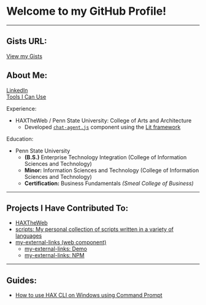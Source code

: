 # Welcome to my GitHub Profile!

---

## Gists URL:
[View my Gists](https://gist.github.com/zdodson21)

## About Me:
[LinkedIn](https://www.linkedin.com/in/zach-dodson-psu/)  
[Tools I Can Use](https://gist.github.com/zdodson21/1b87a7149772c7e87d59cc22bc127649)

Experience:
* HAXTheWeb / Penn State University: College of Arts and Architecture
  * Developed [`chat-agent.js`](https://github.com/haxtheweb/webcomponents/tree/master/elements/chat-agent) component using the [Lit framework](https://lit.dev/)

Education:
* Penn State University
  * **(B.S.)** Enterprise Technology Integration (College of Information Sciences and Technology)
  * **Minor:** Information Sciences and Technology (College of Information Sciences and Technology)
  * **Certification:** Business Fundamentals *(Smeal College of Business)* 

---

## Projects I Have Contributed To:

* [HAXTheWeb](https://github.com/zdodson21/haxtheweb)
* [scripts: My personal collection of scripts written in a variety of languages](https://github.com/zdodson21/scripts)
* [my-external-links (web component)](https://github.com/Essential-Component-Toolbox/my-external-links)
  * [my-external-links: Demo](https://my-external-links-demo.vercel.app/)
  * [my-external-links: NPM](https://www.npmjs.com/package/@essential-component-toolbox/my-external-links)

---

## Guides:

* [How to use HAX CLI on Windows using Command Prompt](https://gist.github.com/zdodson21/e9e92797787e80a03b0614da55fecd06)
